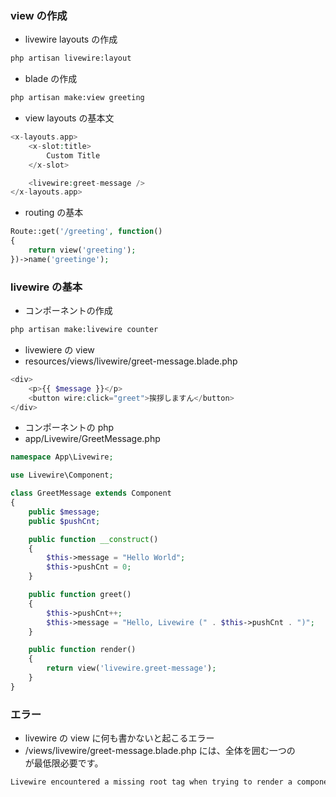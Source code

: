 ### view の作成

-   livewire layouts の作成

```bash
php artisan livewire:layout
```

-   blade の作成

```bash
php artisan make:view greeting
```

-   view layouts の基本文

```php
<x-layouts.app>
    <x-slot:title>
        Custom Title
    </x-slot>

    <livewire:greet-message />
</x-layouts.app>
```

-   routing の基本

```php
Route::get('/greeting', function()
{
    return view('greeting');
})->name('greetinge');
```

### livewire の基本

-   コンポーネントの作成

```bash
php artisan make:livewire counter
```

-   livewiere の view
-   resources/views/livewire/greet-message.blade.php

```php
<div>
    <p>{{ $message }}</p>
    <button wire:click="greet">挨拶しますん</button>
</div>
```

-   コンポーネントの php
-   app/Livewire/GreetMessage.php

```php
namespace App\Livewire;

use Livewire\Component;

class GreetMessage extends Component
{
    public $message;
    public $pushCnt;

    public function __construct()
    {
        $this->message = "Hello World";
        $this->pushCnt = 0;
    }

    public function greet()
    {
        $this->pushCnt++;
        $this->message = "Hello, Livewire (" . $this->pushCnt . ")";
    }

    public function render()
    {
        return view('livewire.greet-message');
    }
}

```

### エラー

-   livewire の view に何も書かないと起こるエラー
-   /views/livewire/greet-message.blade.php には、全体を囲む一つの<div>が最低限必要です。

```php
Livewire encountered a missing root tag when trying to render a component. When rendering a Blade view, make sure it contains a root HTML tag.
```
